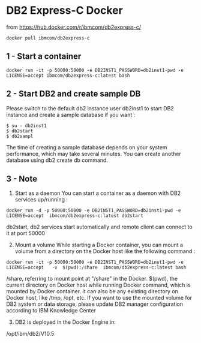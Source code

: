 DB2 Express-C Docker
====================

from https://hub.docker.com/r/ibmcom/db2express-c/

```
docker pull ibmcom/db2express-c
```

## 1 - Start a container
```
docker run -it -p 50000:50000 -e DB2INST1_PASSWORD=db2inst1-pwd -e LICENSE=accept ibmcom/db2express-c:latest bash
```

## 2 - Start DB2 and create sample DB
Please switch to the default db2 instance user db2inst1 to start DB2 instance and create a sample database if you want :
```
$ su - db2inst1
$ db2start
$ db2sampl
```
The time of creating a sample database depends on your system performance, which may take several minutes.
You can create another database using db2 create db <dbname> command.

## 3 - Note
1) Start as a daemon
You can start a container as a daemon with DB2 services up/running :
```
docker run -d -p 50000:50000 -e DB2INST1_PASSWORD=db2inst1-pwd -e LICENSE=accept  ibmcom/db2express-c:latest db2start
```
db2start, db2 services start automatically and remote client can connect to it at port 50000

2) Mount a volume
While starting a Docker container, you can mount a volume from a directory on the Docker host like the following command :
```
docker run -it -p 50000:50000 -e DB2INST1_PASSWORD=db2inst1-pwd -e LICENSE=accept   -v  $(pwd):/share  ibmcom/db2express-c:latest bash
```

/share, referring to mount point at "/share" in the Docker.
$(pwd), the current directory on Docker host while running Docker command, which is mounted by Docker container. It can also be any existing directory on Docker host, like /tmp, /opt, etc.
If you want to use the mounted volume for DB2 system or data storage, please update DB2 manager configuration according to IBM Knowledge Center

3) DB2 is deployed in the Docker Engine in:

 /opt/ibm/db2/V10.5
